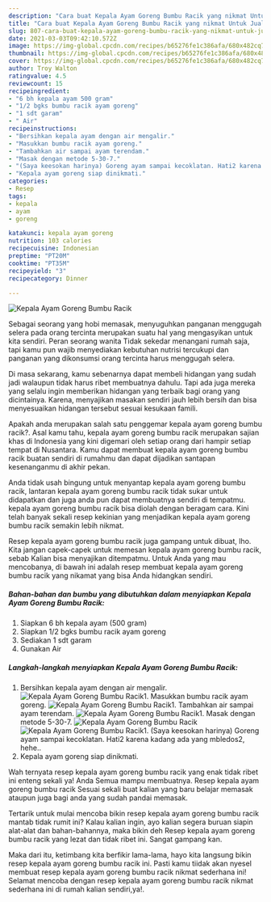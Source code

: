 ```yaml
---
description: "Cara buat Kepala Ayam Goreng Bumbu Racik yang nikmat Untuk Jualan"
title: "Cara buat Kepala Ayam Goreng Bumbu Racik yang nikmat Untuk Jualan"
slug: 807-cara-buat-kepala-ayam-goreng-bumbu-racik-yang-nikmat-untuk-jualan
date: 2021-03-03T09:42:10.572Z
image: https://img-global.cpcdn.com/recipes/b65276fe1c386afa/680x482cq70/kepala-ayam-goreng-bumbu-racik-foto-resep-utama.jpg
thumbnail: https://img-global.cpcdn.com/recipes/b65276fe1c386afa/680x482cq70/kepala-ayam-goreng-bumbu-racik-foto-resep-utama.jpg
cover: https://img-global.cpcdn.com/recipes/b65276fe1c386afa/680x482cq70/kepala-ayam-goreng-bumbu-racik-foto-resep-utama.jpg
author: Troy Walton
ratingvalue: 4.5
reviewcount: 15
recipeingredient:
- "6 bh kepala ayam 500 gram"
- "1/2 bgks bumbu racik ayam goreng"
- "1 sdt garam"
- " Air"
recipeinstructions:
- "Bersihkan kepala ayam dengan air mengalir."
- "Masukkan bumbu racik ayam goreng."
- "Tambahkan air sampai ayam terendam."
- "Masak dengan metode 5-30-7."
- "(Saya keesokan harinya) Goreng ayam sampai kecoklatan. Hati2 karena kadang ada yang mbledos2, hehe.."
- "Kepala ayam goreng siap dinikmati."
categories:
- Resep
tags:
- kepala
- ayam
- goreng

katakunci: kepala ayam goreng 
nutrition: 103 calories
recipecuisine: Indonesian
preptime: "PT20M"
cooktime: "PT35M"
recipeyield: "3"
recipecategory: Dinner

---
```



![Kepala Ayam Goreng Bumbu Racik](https://img-global.cpcdn.com/recipes/b65276fe1c386afa/680x482cq70/kepala-ayam-goreng-bumbu-racik-foto-resep-utama.jpg)

Sebagai seorang yang hobi memasak, menyuguhkan panganan menggugah selera pada orang tercinta merupakan suatu hal yang mengasyikan untuk kita sendiri. Peran seorang  wanita Tidak sekedar menangani rumah saja, tapi kamu pun wajib menyediakan kebutuhan nutrisi tercukupi dan panganan yang dikonsumsi orang tercinta harus menggugah selera.

Di masa  sekarang, kamu sebenarnya dapat membeli hidangan yang sudah jadi walaupun tidak harus ribet membuatnya dahulu. Tapi ada juga mereka yang selalu ingin memberikan hidangan yang terbaik bagi orang yang dicintainya. Karena, menyajikan masakan sendiri jauh lebih bersih dan bisa menyesuaikan hidangan tersebut sesuai kesukaan famili. 



Apakah anda merupakan salah satu penggemar kepala ayam goreng bumbu racik?. Asal kamu tahu, kepala ayam goreng bumbu racik merupakan sajian khas di Indonesia yang kini digemari oleh setiap orang dari hampir setiap tempat di Nusantara. Kamu dapat membuat kepala ayam goreng bumbu racik buatan sendiri di rumahmu dan dapat dijadikan santapan kesenanganmu di akhir pekan.

Anda tidak usah bingung untuk menyantap kepala ayam goreng bumbu racik, lantaran kepala ayam goreng bumbu racik tidak sukar untuk didapatkan dan juga anda pun dapat membuatnya sendiri di tempatmu. kepala ayam goreng bumbu racik bisa diolah dengan beragam cara. Kini telah banyak sekali resep kekinian yang menjadikan kepala ayam goreng bumbu racik semakin lebih nikmat.

Resep kepala ayam goreng bumbu racik juga gampang untuk dibuat, lho. Kita jangan capek-capek untuk memesan kepala ayam goreng bumbu racik, sebab Kalian bisa menyajikan ditempatmu. Untuk Anda yang mau mencobanya, di bawah ini adalah resep membuat kepala ayam goreng bumbu racik yang nikamat yang bisa Anda hidangkan sendiri.

<!--inarticleads1-->

##### Bahan-bahan dan bumbu yang dibutuhkan dalam menyiapkan Kepala Ayam Goreng Bumbu Racik:

1. Siapkan 6 bh kepala ayam (500 gram)
1. Siapkan 1/2 bgks bumbu racik ayam goreng
1. Sediakan 1 sdt garam
1. Gunakan  Air




<!--inarticleads2-->

##### Langkah-langkah menyiapkan Kepala Ayam Goreng Bumbu Racik:

1. Bersihkan kepala ayam dengan air mengalir.
<img src="https://img-global.cpcdn.com/steps/d0da6e11801f5e99/160x128cq70/kepala-ayam-goreng-bumbu-racik-langkah-memasak-1-foto.jpg" alt="Kepala Ayam Goreng Bumbu Racik">1. Masukkan bumbu racik ayam goreng.
<img src="https://img-global.cpcdn.com/steps/ed012680dd649797/160x128cq70/kepala-ayam-goreng-bumbu-racik-langkah-memasak-2-foto.jpg" alt="Kepala Ayam Goreng Bumbu Racik">1. Tambahkan air sampai ayam terendam.
<img src="https://img-global.cpcdn.com/steps/106b6a69ef0749a9/160x128cq70/kepala-ayam-goreng-bumbu-racik-langkah-memasak-3-foto.jpg" alt="Kepala Ayam Goreng Bumbu Racik">1. Masak dengan metode 5-30-7.
<img src="https://img-global.cpcdn.com/steps/ef4939906a70f77a/160x128cq70/kepala-ayam-goreng-bumbu-racik-langkah-memasak-4-foto.jpg" alt="Kepala Ayam Goreng Bumbu Racik"><img src="https://img-global.cpcdn.com/steps/57a59ba8c61a79b4/160x128cq70/kepala-ayam-goreng-bumbu-racik-langkah-memasak-4-foto.jpg" alt="Kepala Ayam Goreng Bumbu Racik">1. (Saya keesokan harinya) Goreng ayam sampai kecoklatan. Hati2 karena kadang ada yang mbledos2, hehe..
1. Kepala ayam goreng siap dinikmati.




Wah ternyata resep kepala ayam goreng bumbu racik yang enak tidak ribet ini enteng sekali ya! Anda Semua mampu membuatnya. Resep kepala ayam goreng bumbu racik Sesuai sekali buat kalian yang baru belajar memasak ataupun juga bagi anda yang sudah pandai memasak.

Tertarik untuk mulai mencoba bikin resep kepala ayam goreng bumbu racik mantab tidak rumit ini? Kalau kalian ingin, ayo kalian segera buruan siapin alat-alat dan bahan-bahannya, maka bikin deh Resep kepala ayam goreng bumbu racik yang lezat dan tidak ribet ini. Sangat gampang kan. 

Maka dari itu, ketimbang kita berfikir lama-lama, hayo kita langsung bikin resep kepala ayam goreng bumbu racik ini. Pasti kamu tiidak akan nyesel membuat resep kepala ayam goreng bumbu racik nikmat sederhana ini! Selamat mencoba dengan resep kepala ayam goreng bumbu racik nikmat sederhana ini di rumah kalian sendiri,ya!.

